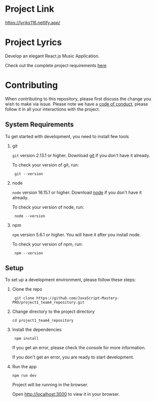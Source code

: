 # Project Link
https://lyriks116.netlify.app/

# Project Lyrics

Develop an elegant React.js Music Application. 

Check out the complete project requirements [here](https://docs.google.com/document/d/13PeFwRlPEhMw_HPyrIrInvQuKaVWnpNmcv-y3NA208s/edit?usp=sharing)

# Contributing

When contributing to this repository, please first discuss the change you wish to make via issue.
Please note we have a [code of conduct](CODE_OF_CONDUCT.md), please follow it in all your interactions with the project.


## System Requirements

To get started with development, you need to install few tools

1. git 
   
   `git` version 2.13.1 or higher. Download [git](https://git-scm.com/downloads) if you don't have it already.

   To check your version of git, run:

   ```shell
    git --version
   ```

2. node 
   
   `node` version 16.15.1 or higher. Download [node](https://nodejs.org/en/download/) if you don't have it already.

   To check your version of node, run:

   ```shell
    node --version
   ```

3. npm
  
   `npm` version 5.6.1 or higher. You will have it after you install node.

   To check your version of npm, run:

   ```shell
    npm --version
   ```

## Setup

To set up a development environment, please follow these steps:

1. Clone the repo

   ```shell
    git clone https://github.com/JavaScript-Mastery-PRO/project1_team4_repository.git
   ```

2. Change directory to the project directory

    ```shell
    cd project1_team4_repository
    ```

3. Install the dependencies
   
    ```shell
     npm install
    ```

    If you get an error, please check the console for more information.

    If you don't get an error, you are ready to start development.

4. Run the app
   
    ```shell
    npm run dev
    ```

    Project will be running in the browser.

    Open [http://localhost:3000](http://localhost:3000) to view it in your browser.



